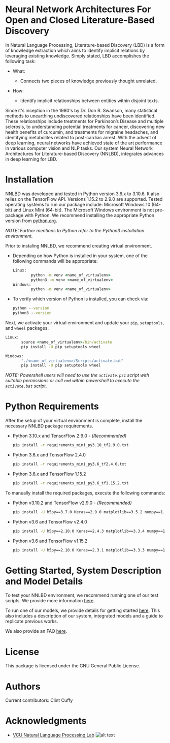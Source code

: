 **N**eural **N**etwork Architectures For Open and Closed **L**iterature-**B**ased **D**iscovery
===============================================================================================

In Natural Language Processing, Literature-based Discovery (LBD) is a form of knowledge extraction which aims to identify implicit relations by leveraging existing knowledge. Simply stated, LBD accomplishes the following task:

* What:

    * Connects two pieces of knowledge previously thought unrelated.

* How:

    * Identify implicit relationships between entities within disjoint texts.

Since it's inception in the 1980's by Dr. Don R. Swanson, many statistical methods to unearthing undiscovered relationships have been identified. These relationships include treatments for Parkinson’s Disease and multiple sclerosis, to understanding potential treatments for cancer, discovering new health benefits of curcumin, and treatments for migraine headaches, and identifying metabolites related to post-cardiac arrest. With the advent of deep learning, neural networks have achieved state of the art performance in various computer vision and NLP tasks. Our system Neural Network Architectures for Literature-based Discovery (NNLBD), integrates advances in deep learning for LBD.


Installation
============

NNLBD was developed and tested in Python version 3.6.x to 3.10.6. It also relies on the TensorFlow API. Versions 1.15.2 to 2.9.0 are supported. Tested operating systems to run our package include: Microsoft Windows 10 (64-bit) and Linux Mint (64-bit). The Microsoft Windows environment is not pre-package with Python. We recommend installing the appropriate Python version from [python.org](https://www.python.org/).

*NOTE: Further mentions to Python refer to the Python3 installation environment.*

Prior to instaling NNLBD, we recommend creating virtual environment.

- Depending on how Python is installed in your system, one of the following commands will be appropriate:

    ```cmd
    Linux:
            python -m venv <name_of_virtualenv>
            python3 -m venv <name_of_virtualenv>
    Windows:
            python -m venv <name_of_virtualenv>
    ```
- To verify which version of Python is installed, you can check via:

    ```cmd
    python --version
    python3 --version
    ```

Next, we activate your virtual environment and update your `pip`, `setuptools`, and `wheel` packages.

```cmd
Linux:
       source <name_of_virtualenv>/bin/activate
       pip install -U pip setuptools wheel

Windows:
       "./<name_of_virtualenv>/Scripts/activate.bat"
       pip install -U pip setuptools wheel
```

*NOTE: Powershell users will need to use the `activate.ps1` script with suitable permissions or call `cmd` within powershell to execute the  `activate.bat` script.*


Python Requirements
===================

After the setup of your virtual environment is complete, install the necessary NNLBD package requirements.

- Python 3.10.x and TensorFlow 2.9.0 - *(Recommended)*
    ```cmd
    pip install -r requirements_mini_py3.10_tf2.9.0.txt
    ```
- Python 3.6.x and TensorFlow 2.4.0
    ```cmd
    pip install -r requirements_mini_py3.6_tf2.4.0.txt
    ```
- Python 3.6.x and TensorFlow 1.15.2
    ```cmd
    pip install -r requirements_mini_py3.6_tf1.15.2.txt
    ```

To manually install the required packages, execute the following commands:

- Python v3.10.2 and TensorFlow v2.9.0 - *(Recommended)*
    ```cmd
    pip install -U h5py==3.7.0 Keras==2.9.0 matplotlib==3.5.2 numpy==1.22.4 scipy==1.9.0 sparse==0.13.0 tensorflow==2.9.0
    ```

- Python v3.6 and TensorFlow v2.4.0
    ```cmd
    pip install -U h5py==2.10.0 Keras==2.4.3 matplotlib==3.3.4 numpy==1.19.5 scipy==1.5.4 tensorflow==2.4.0
    ```

- Python v3.6 and TensorFlow v1.15.2
    ```cmd
    pip install -U h5py==2.10.0 Keras==2.3.1 matplotlib==3.3.3 numpy==1.19.5 scipy==1.5.4 tensorflow==1.15.2 tensorflow-gpu==1.15.2
    ```


Getting Started, System Description and Model Details
=====================================================

To test your NNLBD environment, we recommend running one of our test scripts. We provide more information [here](./guide/faq.md#how_to_test_nnlbd_system).

To run one of our models, we provide details for getting started [here](./guide/getting_started.md). This also includes a description of our system, integrated models and a guide to replicate previous works.

We also provide an FAQ [here](./guide/faq.md).


<!--
Reference
=========
```bibtex
@article{CUFFY2023104362,
   title = {Exploring a deep learning neural architecture for closed Literature-based discovery},
   journal = {Journal of Biomedical Informatics},
   volume = {143},
   pages = {104362},
   year = {2023},
   issn = {1532-0464},
   doi = {https://doi.org/10.1016/j.jbi.2023.104362},
   url = {https://www.sciencedirect.com/science/article/pii/S1532046423000837},
   author = {Clint Cuffy and Bridget T. McInnes},
   keywords = {Natural language processing, Literature-based discovery, Literature-related discovery, Neural networks, Deep learning, Knowledge discovery},
   abstract = {Scientific literature presents a wealth of information yet to be explored. As the number of researchers increase with each passing year and publications are released, this contributes to an era where specialized fields of research are becoming more prevalent. As this trend continues, this further propagates the separation of interdisciplinary publications and makes keeping up to date with literature a laborious task. Literature-based discovery (LBD) aims to mitigate these concerns by promoting information sharing among non-interacting literature while extracting potentially meaningful information. Furthermore, recent advances in neural network architectures and data representation techniques have fueled their respective research communities in achieving state-of-the-art performance in many downstream tasks. However, studies of neural network-based methods for LBD remain to be explored. We introduce and explore a deep learning neural network-based approach for LBD. Additionally, we investigate various approaches to represent terms as concepts and analyze the affect of feature scaling representations into our model. We compare the evaluation performance of our method on five hallmarks of cancer datasets utilized for closed discovery. Our results show the chosen representation as input into our model affects evaluation performance. We found feature scaling our input representations increases evaluation performance and decreases the necessary number of epochs needed to achieve model generalization. We also explore two approaches to represent model output. We found reducing the model’s output to capturing a subset of concepts improved evaluation performance at the cost of model generalizability. We also compare the efficacy of our method on the five hallmarks of cancer datasets to a set of randomly chosen relations between concepts. We found these experiments confirm our method’s suitability for LBD.}
}
```
-->


License
=======
This package is licensed under the GNU General Public License.


Authors
=======
Current contributors: Clint Cuffy


Acknowledgments
===============
- [VCU Natural Language Processing Lab](https://nlp.cs.vcu.edu/) ![alt text](https://nlp.cs.vcu.edu/images/vcu_head_logo "VCU")

